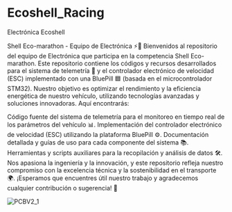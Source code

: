 # Ecoshell_Racing
Electrónica Ecoshell

Shell Eco-marathon - Equipo de Electrónica ⚡🚗
Bienvenidos al repositorio del equipo de Electrónica que participa en la competencia Shell Eco-marathon. Este repositorio contiene los códigos y recursos desarrollados para el sistema de telemetría 📡 y el controlador electrónico de velocidad (ESC) implementado con una BluePill 🟦 (basada en el microcontrolador STM32). Nuestro objetivo es optimizar el rendimiento y la eficiencia energética de nuestro vehículo, utilizando tecnologías avanzadas y soluciones innovadoras. Aquí encontrarás:

Código fuente del sistema de telemetría para el monitoreo en tiempo real de los parámetros del vehículo 📊.
Implementación del controlador electrónico de velocidad (ESC) utilizando la plataforma BluePill ⚙️.
Documentación detallada y guías de uso para cada componente del sistema 📚.
Herramientas y scripts auxiliares para la recopilación y análisis de datos 🛠️.
Nos apasiona la ingeniería y la innovación, y este repositorio refleja nuestro compromiso con la excelencia técnica y la sostenibilidad en el transporte 🌍. ¡Esperamos que encuentres útil nuestro trabajo y agradecemos cualquier contribución o sugerencia! 🚀

![PCBV2_1](https://github.com/user-attachments/assets/a490407c-d00d-4977-a4c9-3280e470c2ab)


